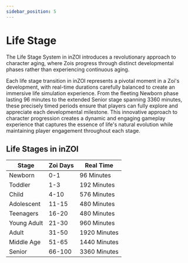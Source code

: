 ```yaml
---
sidebar_position: 5
---
```


# Life Stage

The Life Stage System in inZOI introduces a revolutionary approach to character aging, where Zois progress through distinct developmental phases rather than experiencing continuous aging. 

Each life stage transition in inZOI represents a pivotal moment in a Zoi's development, with real-time durations carefully balanced to create an immersive life simulation experience. From the fleeting Newborn phase lasting 96 minutes to the extended Senior stage spanning 3360 minutes, these precisely timed periods ensure that players can fully explore and appreciate each developmental milestone. This innovative approach to character progression creates a dynamic and engaging gameplay experience that captures the essence of life's natural evolution while maintaining player engagement throughout each stage.

## Life Stages in inZOI

| Stage       | Zoi Days | Real Time    |
| ----------- | -------- | ------------ |
| Newborn     | 0-1      | 96 Minutes   |
| Toddler     | 1-3      | 192 Minutes  |
| Child       | 4-10     | 576 Minutes  |
| Adolescent  | 11-15    | 480 Minutes  |
| Teenagers   | 16-20    | 480 Minutes  |
| Young Adult | 21-30    | 960 Minutes  |
| Adult       | 31-50    | 1920 Minutes |
| Middle Age  | 51-65    | 1440 Minutes |
| Senior      | 66-100   | 3360 Minutes |